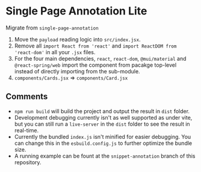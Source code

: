 # Single Page Annotation Lite

Migrate from `single-page-annotation`

1. Move the `payload` reading logic into `src/index.jsx`.
2. Remove all `import React from 'react'` and `import ReactDOM from 'react-dom'` in all your `.jsx` files.
3. For the four main dependencies, `react`, `react-dom`, `@mui/material` and `@react-spring/web` import the component from pacakge top-level instead of directly importing from the sub-module.
4. `components/Cards.jsx` $\Rightarrow$ `components/Card.jsx`

## Comments

- `npm run build` will build the project and output the result in `dist` folder.
- Development debugging currently isn't as well supported as under vite, but you can still run a `live-server` in the `dist` folder to see the result in real-time.
- Currently the bundled `index.js` isn't minified for easier debugging. You can change this in the `esbuild.config.js` to further optimize the bundle size.
- A running example can be fount at the `snippet-annotation` branch of this repository.
